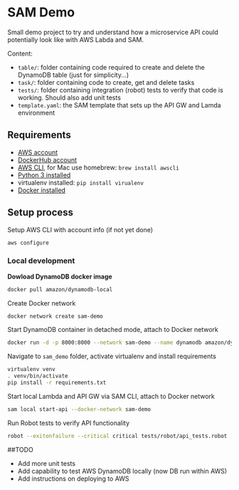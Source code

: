# SAM Demo

Small demo project to try and understand how a microservice API could potentially look like with AWS Labda and SAM.

Content:

* ``table/``: folder containing code required to create and delete the DynamoDB table (just for simplicity...)
* ``task/``: folder containing code to create, get and delete tasks
* ``tests/``: folder containing integration (robot) tests to verify that code is working. Should also add unit tests
* ``template.yaml``: the SAM template that sets up the API GW and Lamda environment

## Requirements

* [AWS account](https://aws.amazon.com/console/)
* [DockerHub account](https://hub.docker.com/)
* [AWS CLI](https://docs.aws.amazon.com/cli/latest/userguide/cli-chap-install.html), for Mac use homebrew: ```brew install awscli```
* [Python 3 installed](https://www.python.org/downloads/)
* virtualenv installed: `pip install virualenv`
* [Docker installed](https://www.docker.com/community-edition)

## Setup process

Setup AWS CLI with account info (if not yet done)

```bash
aws configure
```

### Local development

**Dowload DynamoDB docker image**
```bash
docker pull amazon/dynamodb-local
```

Create Docker network
```bash
docker network create sam-demo
```

Start DynamoDB container in detached mode, attach to Docker network
```bash
docker run -d -p 8000:8000 --network sam-demo --name dynamodb amazon/dynamodb-local
```

Navigate to `sam_demo` folder, activate virtualenv and install requirements
```bash
virtualenv venv
. venv/bin/activate
pip install -r requirements.txt
```

Start local Lambda and API GW via SAM CLI, attach to Docker network
```bash
sam local start-api --docker-network sam-demo
```

Run Robot tests to verify API functionality
```bash
robot --exitonfailure --critical critical tests/robot/api_tests.robot
```

##TODO

* Add more unit tests
* Add capability to test AWS DynamoDB locally (now DB run within AWS)
* Add instructions on deploying to AWS
